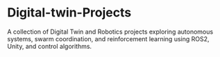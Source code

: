 # Digital-twin-Projects
A collection of Digital Twin and Robotics projects exploring autonomous systems, swarm coordination, and reinforcement learning using ROS2, Unity, and control algorithms.

